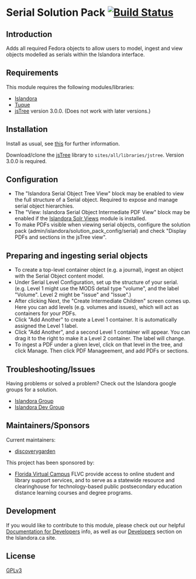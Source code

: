 # Serial Solution Pack [![Build Status](https://travis-ci.org/discoverygarden/islandora_solution_pack_serial.png?branch=7.x)](https://travis-ci.org/discoverygarden/islandora_solution_pack_serial)

## Introduction

Adds all required Fedora objects to allow users to model, ingest and view objects modelled as serials within the Islandora interface.

## Requirements

This module requires the following modules/libraries:

* [Islandora](https://github.com/islandora/islandora)
* [Tuque](https://github.com/islandora/tuque)
* [jsTree](https://github.com/vakata/jstree) version 3.0.0. (Does not work with later versions.)

## Installation

Install as usual, see [this](https://drupal.org/documentation/install/modules-themes/modules-7) for further information.

Download/clone the [jsTree](https://github.com/vakata/jstree) library to `sites/all/libraries/jstree`. Version 3.0.0 is required.

## Configuration

* The "Islandora Serial Object Tree View" block may be enabled to view the full structure of a Serial object. Required to expose and manage serial object hierarchies.
* The "View: Islandora Serial Object Intermediate PDF View" block may be enabled if the [Islandora Solr Views](https://github.com/Islandora/islandora_solr_views) module is installed.
* To make PDFs visible when viewing serial objects, configure the solution pack (admin/islandora/solution_pack_config/serial) and check "Display PDFs and sections in the jsTree view".

## Preparing and ingesting serial objects

* To create a top-level container object (e.g. a journal), ingest an object with the Serial Object content model.
* Under Serial Level Configuration, set up the structure of your serial. (e.g. Level 1 might use the MODS detail type "volume", and the label "Volume". Level 2 might be "issue" and "Issue".)
* After clicking Next, the "Create Intermediate Children" screen comes up. Here you can add levels (e.g. volumes and issues), which will act as containers for your PDFs. 
 * Click "Add Another" to create a Level 1 container. It is automatically assigned the Level 1 label. 
 * Click "Add Another", and a second Level 1 container will appear. You can drag it to the right to make it a Level 2 container. The label will change.
* To ingest a PDF under a given level, click on that level in the tree, and click Manage. Then click PDF Manageement, and add PDFs or sections.

## Troubleshooting/Issues

Having problems or solved a problem? Check out the Islandora google groups for a solution.

* [Islandora Group](https://groups.google.com/forum/?hl=en&fromgroups#!forum/islandora)
* [Islandora Dev Group](https://groups.google.com/forum/?hl=en&fromgroups#!forum/islandora-dev)


## Maintainers/Sponsors
Current maintainers:

* [discoverygarden](https://github.com/discoverygarden)

This project has been sponsored by:

* [Florida Virtual Campus](www.flvc.org)
FLVC provide access to online student and library support services, and to serve as a statewide resource and clearinghouse for technology-based public postsecondary education distance learning courses and degree programs.

## Development

If you would like to contribute to this module, please check out our helpful [Documentation for Developers](https://github.com/Islandora/islandora/wiki#wiki-documentation-for-developers) info, as well as our [Developers](http://islandora.ca/developers) section on the Islandora.ca site.

## License

[GPLv3](http://www.gnu.org/licenses/gpl-3.0.txt)
